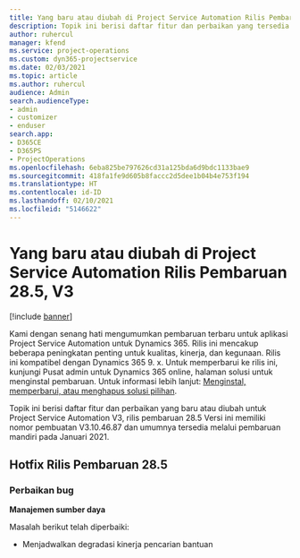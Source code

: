 ```yaml
---
title: Yang baru atau diubah di Project Service Automation Rilis Pembaruan 28.5, Hotfix, V3
description: Topik ini berisi daftar fitur dan perbaikan yang tersedia di Hotfix Project Service Automation V3, pembaruan rilis 28.5, V3.
author: ruhercul
manager: kfend
ms.service: project-operations
ms.custom: dyn365-projectservice
ms.date: 02/03/2021
ms.topic: article
ms.author: ruhercul
audience: Admin
search.audienceType:
- admin
- customizer
- enduser
search.app:
- D365CE
- D365PS
- ProjectOperations
ms.openlocfilehash: 6eba825be797626cd31a125bda6d9bdc1133bae9
ms.sourcegitcommit: 418fa1fe9d605b8faccc2d5dee1b04b4e753f194
ms.translationtype: HT
ms.contentlocale: id-ID
ms.lasthandoff: 02/10/2021
ms.locfileid: "5146622"
---
```

# <a name="whats-new-or-changed-in-project-service-automation-update-release-285-v3"></a>Yang baru atau diubah di Project Service Automation Rilis Pembaruan 28.5, V3

[!include [banner](../includes/psa-now-project-operations.md)]

Kami dengan senang hati mengumumkan pembaruan terbaru untuk aplikasi Project Service Automation untuk Dynamics 365. Rilis ini mencakup beberapa peningkatan penting untuk kualitas, kinerja, dan kegunaan. Rilis ini kompatibel dengan Dynamics 365 9. x. Untuk memperbarui ke rilis ini, kunjungi Pusat admin untuk Dynamics 365 online, halaman solusi untuk menginstal pembaruan. Untuk informasi lebih lanjut: [Menginstal, memperbarui, atau menghapus solusi pilihan](https://docs.microsoft.com/power-platform/admin/install-remove-preferred-solution).

Topik ini berisi daftar fitur dan perbaikan yang baru atau diubah untuk Project Service Automation V3, rilis pembaruan 28.5 Versi ini memiliki nomor pembuatan V3.10.46.87 dan umumnya tersedia melalui pembaruan mandiri pada Januari 2021.

## <a name="update-release-285-hotfix"></a>Hotfix Rilis Pembaruan 28.5

### <a name="bug-fixes"></a>Perbaikan bug

**Manajemen sumber daya**

Masalah berikut telah diperbaiki:

- Menjadwalkan degradasi kinerja pencarian bantuan

